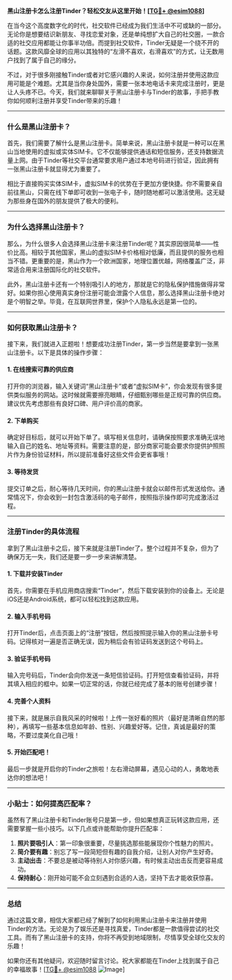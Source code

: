 **黑山注册卡怎么注册Tinder？轻松交友从这里开始！[[TG💪+ @esim1088](https://t.me/s/esim1088)]**

在当今这个高度数字化的时代，社交软件已经成为我们生活中不可或缺的一部分。无论你是想要结识新朋友、寻找恋爱对象，还是单纯想扩大自己的社交圈，一款合适的社交应用都能让你事半功倍。而提到社交软件，Tinder无疑是一个绕不开的话题。这款风靡全球的应用以其独特的“左滑不喜欢，右滑喜欢”的方式，让无数用户找到了属于自己的缘分。

不过，对于很多刚接触Tinder或者对它感兴趣的人来说，如何注册并使用这款应用可能是个难题。尤其是当你身处国外，需要一张本地电话卡来完成注册时，更是让人头疼不已。今天，我们就来聊聊关于黑山注册卡与Tinder的故事，手把手教你如何顺利注册并享受Tinder带来的乐趣！

---

### 什么是黑山注册卡？

首先，我们需要了解什么是黑山注册卡。简单来说，黑山注册卡就是一种可以在黑山当地使用的虚拟或实体SIM卡。它不仅能够提供通话和短信服务，还支持数据流量上网。由于Tinder等社交平台通常要求用户通过本地号码进行验证，因此拥有一张黑山注册卡就显得尤为重要了。

相比于直接购买实体SIM卡，虚拟SIM卡的优势在于更加方便快捷。你不需要亲自前往黑山，只需在线下单即可收到一张电子卡，随时随地都可以激活使用。这无疑为那些身在国外的朋友提供了极大的便利。

---

### 为什么选择黑山注册卡？

那么，为什么很多人会选择黑山注册卡来注册Tinder呢？其实原因很简单——性价比高。相较于其他国家，黑山的虚拟SIM卡价格相对低廉，而且提供的服务也相当不错。更重要的是，黑山作为一个欧洲国家，地理位置优越，网络覆盖广泛，非常适合用来注册国际化的社交软件。

此外，黑山注册卡还有一个特别吸引人的地方，那就是它的隐私保护措施做得非常好。如果你担心使用真实身份注册可能会泄露个人信息，那么选择黑山注册卡绝对是个明智之举。毕竟，在互联网世界里，保护个人隐私永远是第一位的。

---

### 如何获取黑山注册卡？

接下来，我们就进入正题啦！想要成功注册Tinder，第一步当然是要拿到一张黑山注册卡。以下是具体的操作步骤：

#### 1. 在线搜索可靠的供应商
打开你的浏览器，输入关键词“黑山注册卡”或者“虚拟SIM卡”，你会发现有很多提供类似服务的网站。这时候就需要擦亮眼睛，仔细甄别哪些是正规可靠的供应商。建议优先考虑那些有良好口碑、用户评价高的商家。

#### 2. 下单购买
确定好目标后，就可以开始下单了。填写相关信息时，请确保按照要求准确无误地输入自己的姓名、地址等资料。需要注意的是，部分商家可能会要求你提供护照照片作为身份验证材料，所以提前准备好这些文件会更省事哦！

#### 3. 等待发货
提交订单之后，耐心等待几天时间，你的黑山注册卡就会以邮件形式发送给你。通常情况下，你会收到一封包含激活码的电子邮件，按照指示操作即可完成激活过程。

---

### 注册Tinder的具体流程

拿到了黑山注册卡之后，接下来就是注册Tinder了。整个过程并不复杂，但为了确保万无一失，我们还是要一步一步来讲解清楚。

#### 1. 下载并安装Tinder
首先，你需要在手机应用商店搜索“Tinder”，然后下载安装到你的设备上。无论是iOS还是Android系统，都可以轻松找到这款应用。

#### 2. 输入手机号码
打开Tinder后，点击页面上的“注册”按钮，然后按照提示输入你的黑山注册卡号码。记得核对一遍是否正确无误，因为稍后会有验证码发送到这个号码上。

#### 3. 验证手机号码
输入完号码后，Tinder会向你发送一条短信验证码。打开短信查看验证码，并将其填入相应的框中。如果一切正常的话，你就已经完成了基本的账号创建步骤！

#### 4. 完善个人资料
接下来，就是展示自我风采的时候啦！上传一张好看的照片（最好是清晰自然的那种），再填写一些基本信息如年龄、性别、兴趣爱好等。记住，真诚是最好的策略，不要过度美化自己哦！

#### 5. 开始匹配吧！
最后一步就是开启你的Tinder之旅啦！左右滑动屏幕，遇见心动的人，勇敢地表达你的想法吧！

---

### 小贴士：如何提高匹配率？

虽然有了黑山注册卡和Tinder账号只是第一步，但如果想真正玩转这款应用，还需要掌握一些小技巧。以下几点或许能帮助你提升匹配率：

1. **照片要吸引人**：第一印象很重要，尽量挑选那些能展现你个性魅力的照片。
2. **简介要有趣**：别忘了写一段简短但有趣的自我介绍，让别人对你产生好奇。
3. **主动出击**：不要总是被动等待别人对你感兴趣，有时候主动出击反而更容易成功。
4. **保持耐心**：刚开始可能不会立刻遇到合适的人选，坚持下去才能收获惊喜。

---

### 总结

通过这篇文章，相信大家都已经了解到了如何利用黑山注册卡来注册并使用Tinder的方法。无论是为了娱乐还是寻找真爱，Tinder都是一款值得尝试的社交工具。而有了黑山注册卡的支持，你将不再受到地域限制，尽情享受全球化交友的乐趣！

如果你还有其他疑问，欢迎随时留言讨论。祝大家都能在Tinder上找到属于自己的幸福故事！[[TG💪+ @esim1088](https://t.me/s/esim1088) ![Image](https://i.postimg.cc/4NQfJmqS/Snipaste-2025-05-13-00-14-12.png)]